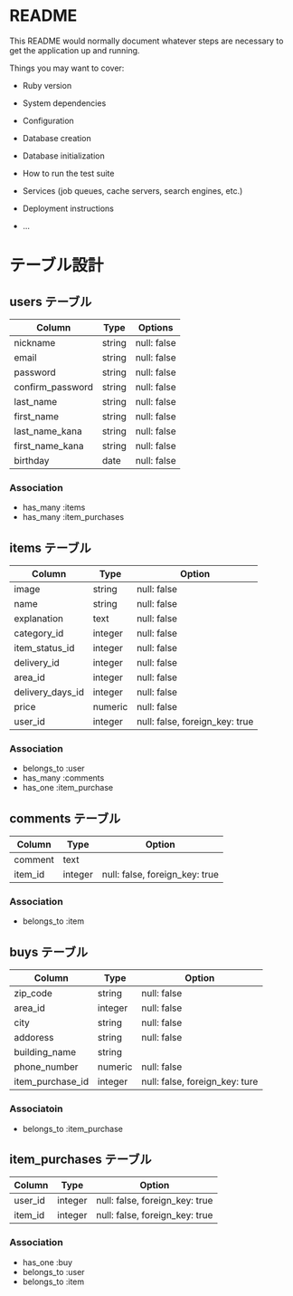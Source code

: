 # README

This README would normally document whatever steps are necessary to get the
application up and running.

Things you may want to cover:

* Ruby version

* System dependencies

* Configuration

* Database creation

* Database initialization

* How to run the test suite

* Services (job queues, cache servers, search engines, etc.)

* Deployment instructions

* ...

# テーブル設計
## users テーブル
| Column           | Type    | Options     |
| -----------------|---------|-------------|
| nickname         | string  | null: false |
| email            | string  | null: false |
| password         | string  | null: false |
| confirm_password | string  | null: false |
| last_name        | string  | null: false |
| first_name       | string  | null: false |
| last_name_kana   | string  | null: false |
| first_name_kana  | string  | null: false |
| birthday         | date    | null: false |

### Association
- has_many :items
- has_many :item_purchases


## items テーブル
| Column           | Type    | Option                         |
| -----------------|---------|--------------------------------|
| image            | string  | null: false                    |
| name             | string  | null: false                    |
| explanation      | text    | null: false                    |
| category_id      | integer | null: false                    |
| item_status_id   | integer | null: false                    |
| delivery_id      | integer | null: false                    |
| area_id          | integer | null: false                    |
| delivery_days_id | integer | null: false                    |
| price            | numeric | null: false                    |
| user_id          | integer | null: false, foreign_key: true |

### Association

- belongs_to :user
- has_many :comments
- has_one :item_purchase


## comments テーブル
| Column          | Type    | Option                         |
|-----------------|---------|--------------------------------|
| comment         | text    |                                |
| item_id         | integer | null: false, foreign_key: true |

### Association

- belongs_to :item

## buys テーブル
| Column                 | Type    | Option                         |
|------------------------|---------|--------------------------------|
| zip_code               | string  | null: false                    |
| area_id                | integer | null: false                    |
| city                   | string  | null: false                    |
| addoress               | string  | null: false                    |
| building_name          | string  |                                |
| phone_number           | numeric | null: false
| item_purchase_id       | integer | null: false, foreign_key: ture |

### Associatoin

- belongs_to :item_purchase

## item_purchases テーブル
| Column                | Type    | Option                         |
|-----------------------|---------|--------------------------------|
| user_id               | integer | null: false, foreign_key: true |
| item_id               | integer | null: false, foreign_key: true |

### Association

- has_one :buy
- belongs_to :user
- belongs_to :item